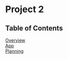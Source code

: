 # Project 2

## Table of Contents

[Overview](README.md)  
[App](app/README.md)  
[Planning](planning/README.md)

